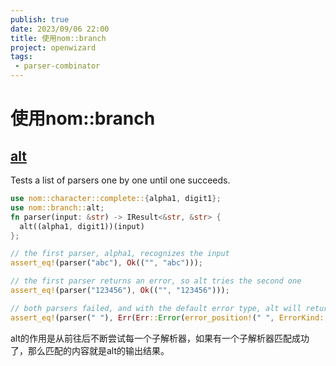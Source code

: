 ```yaml
---
publish: true
date: 2023/09/06 22:00
title: 使用nom::branch
project: openwizard
tags:
 - parser-combinator
---
```


# 使用nom::branch

## [alt](https://docs.rs/nom/7.1.3/nom/branch/fn.alt.html)

Tests a list of parsers one by one until one succeeds.

```rust
use nom::character::complete::{alpha1, digit1};
use nom::branch::alt;
fn parser(input: &str) -> IResult<&str, &str> {
  alt((alpha1, digit1))(input)
};

// the first parser, alpha1, recognizes the input
assert_eq!(parser("abc"), Ok(("", "abc")));

// the first parser returns an error, so alt tries the second one
assert_eq!(parser("123456"), Ok(("", "123456")));

// both parsers failed, and with the default error type, alt will return the last error
assert_eq!(parser(" "), Err(Err::Error(error_position!(" ", ErrorKind::Digit))));
```

alt的作用是从前往后不断尝试每一个子解析器，如果有一个子解析器匹配成功了，那么匹配的内容就是alt的输出结果。
